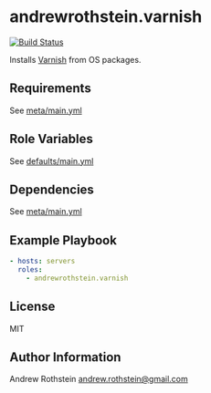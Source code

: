 andrewrothstein.varnish
=========
[![Build Status](https://travis-ci.org/andrewrothstein/ansible-varnish.svg?branch=master)](https://travis-ci.org/andrewrothstein/ansible-varnish)

Installs [Varnish](https://varnish-cache.org) from OS packages.

Requirements
------------

See [meta/main.yml](meta/main.yml)

Role Variables
--------------

See [defaults/main.yml](defaults/main.yml)

Dependencies
------------

See [meta/main.yml](meta/main.yml)

Example Playbook
----------------

```yml
- hosts: servers
  roles:
    - andrewrothstein.varnish
```

License
-------

MIT

Author Information
------------------

Andrew Rothstein <andrew.rothstein@gmail.com>
